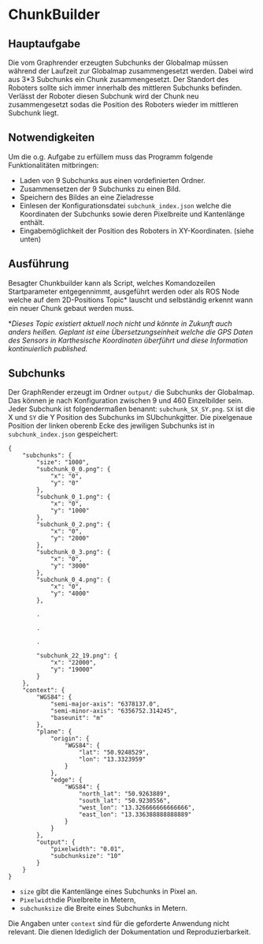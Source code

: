 # ChunkBuilder

## Hauptaufgabe

Die vom Graphrender erzeugten Subchunks der Globalmap müssen während der Laufzeit zur Globalmap zusammengesetzt werden. Dabei wird aus 3*3 Subchunks ein Chunk zusammengesetzt. Der Standort des Roboters sollte sich immer innerhalb des mittleren Subchunks befinden. Verlässt der Roboter diesen Subchunk wird der Chunk neu zusammengesetzt sodas die Position des Roboters wieder im mittleren Subchunk liegt.

## Notwendigkeiten

Um die o.g. Aufgabe zu erfüllem muss das Programm folgende Funktionalitäten mitbringen:

- Laden von 9 Subchunks aus einen vordefinierten Ordner.
- Zusammensetzen der 9 Subchunks zu einen Bild.
- Speichern des Bildes an eine Zieladresse
- Einlesen der Konfigurationsdatei ```subchunk_index.json``` welche die Koordinaten der Subchunks sowie deren Pixelbreite und Kantenlänge enthält.
- Eingabemöglichkeit der Position des Roboters in XY-Koordinaten. (siehe unten)

## Ausführung

Besagter Chunkbuilder kann als Script, welches Komandozeilen Startparameter entgegennimmt, ausgeführt werden oder als ROS Node welche auf dem 2D-Positions Topic* lauscht und selbständig erkennt wann ein neuer Chunk gebaut werden muss.

**Dieses Topic existiert aktuell noch nicht und könnte in Zukunft auch anders heißen. Geplant ist eine Übersetzungseinheit welche die GPS Daten des Sensors in Karthesische Koordinaten überführt und diese Information kontinuierlich published.*

## Subchunks

Der GraphRender erzeugt im Ordner ```output/``` die Subchunks der Globalmap. Das können je nach Konfiguration zwischen 9 und 460 Einzelbilder sein. Jeder Subchunk ist folgendermaßen benannt: ```subchunk_SX_SY.png```. ```SX``` ist die X und ```SY``` die Y Position des Subchunks im SUbchunkgitter. Die pixelgenaue Position der linken oberenb Ecke des jewiligen Subchunks ist in ```subchunk_index.json``` gespeichert:

    {
        "subchunks": {
            "size": "1000",
            "subchunk_0_0.png": {
                "x": "0",
                "y": "0"
            },
            "subchunk_0_1.png": {
                "x": "0",
                "y": "1000"
            },
            "subchunk_0_2.png": {
                "x": "0",
                "y": "2000"
            },
            "subchunk_0_3.png": {
                "x": "0",
                "y": "3000"
            },
            "subchunk_0_4.png": {
                "x": "0",
                "y": "4000"
            },
            
            .

            .

            .

            "subchunk_22_19.png": {
                "x": "22000",
                "y": "19000"
            }
        },
        "context": {
            "WGS84": {
                "semi-major-axis": "6378137.0",
                "semi-minor-axis": "6356752.314245",
                "baseunit": "m"
            },
            "plane": {
                "origin": {
                    "WGS84": {
                        "lat": "50.9248529",
                        "lon": "13.3323959"
                    }
                },
                "edge": {
                    "WGS84": {
                        "north_lat": "50.9263889",
                        "south_lat": "50.9230556",
                        "west_lon": "13.326666666666666",
                        "east_lon": "13.336388888888889"
                    }
                }
            },
            "output": {
                "pixelwidth": "0.01",
                "subchunksize": "10"
            }
        }
    }

- ```size``` gibt die Kantenlänge eines Subchunks in Pixel an.
- ```Pixelwidth```die Pixelbreite in Metern,
- ```subchunksize``` die Breite eines Subchunks in Metern.

Die Angaben unter ```context``` sind für die geforderte Anwendung nicht relevant. Die dienen ldediglich der Dokumentation und Reproduzierbarkeit.